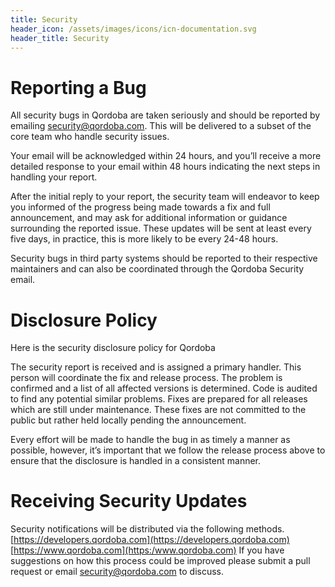```yaml
---
title: Security
header_icon: /assets/images/icons/icn-documentation.svg
header_title: Security
---
```


# Reporting a Bug

All security bugs in Qordoba are taken seriously and should be reported by emailing [security@qordoba.com](mailto:security@qordoba.com). This will be delivered to a subset of the core team who handle security issues.

Your email will be acknowledged within 24 hours, and you’ll receive a more detailed response to your email within 48 hours indicating the next steps in handling your report.

After the initial reply to your report, the security team will endeavor to keep you informed of the progress being made towards a fix and full announcement, and may ask for additional information or guidance surrounding the reported issue. These updates will be sent at least every five days, in practice, this is more likely to be every 24-48 hours.

Security bugs in third party systems should be reported to their respective maintainers and can also be coordinated through the Qordoba Security email.


# Disclosure Policy

Here is the security disclosure policy for Qordoba

The security report is received and is assigned a primary handler. This person will coordinate the fix and release process. The problem is confirmed and a list of all affected versions is determined. Code is audited to find any potential similar problems. Fixes are prepared for all releases which are still under maintenance. These fixes are not committed to the public but rather held locally pending the announcement.

Every effort will be made to handle the bug in as timely a manner as possible, however, it’s important that we follow the release process above to ensure that the disclosure is handled in a consistent manner.

# Receiving Security Updates

Security notifications will be distributed via the following methods.
[https://developers.qordoba.com](https://developers.qordoba.com)
[https://www.qordoba.com](https:/www.qordoba.com)
If you have suggestions on how this process could be improved please submit a pull request or email [security@qordoba.com](mailto:security@qordoba.com) to discuss.
